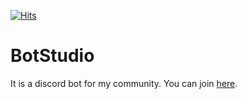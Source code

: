 [![Hits](https://hits.sh/github.com/tonimatasdev/botstudio.svg?view=today-total&label=Views)](https://hits.sh/github.com/tonimatasdev/botstudio/)

# BotStudio

It is a discord bot for my community. You can join [here](https://discord.gg/5u3Ujgc8hy).
